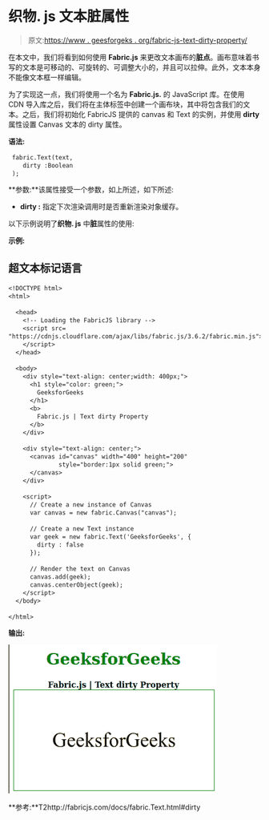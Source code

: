 # 织物. js 文本脏属性

> 原文:[https://www . geesforgeks . org/fabric-js-text-dirty-property/](https://www.geeksforgeeks.org/fabric-js-text-dirty-property/)

在本文中，我们将看到如何使用 **Fabric.js** 来更改文本画布的**脏点**。画布意味着书写的文本是可移动的、可旋转的、可调整大小的，并且可以拉伸。此外，文本本身不能像文本框一样编辑。

为了实现这一点，我们将使用一个名为 **Fabric.js.** 的 JavaScript 库。在使用 CDN 导入库之后，我们将在主体标签中创建一个画布块，其中将包含我们的文本。之后，我们将初始化 FabricJS 提供的 canvas 和 Text 的实例，并使用 **dirty** 属性设置 Canvas 文本的 dirty 属性。

**语法:**

```
 fabric.Text(text,
    dirty :Boolean
 ); 
```

**参数:**该属性接受一个参数，如上所述，如下所述:

*   **dirty :** 指定下次渲染调用时是否重新渲染对象缓存。

以下示例说明了**织物. js** 中**脏**属性的使用:

**示例:**

## 超文本标记语言

```
<!DOCTYPE html>
<html>

  <head>
    <!-- Loading the FabricJS library -->
    <script src=
"https://cdnjs.cloudflare.com/ajax/libs/fabric.js/3.6.2/fabric.min.js">
    </script>
  </head>

  <body>
    <div style="text-align: center;width: 400px;">
      <h1 style="color: green;">
        GeeksforGeeks
      </h1>
      <b>
        Fabric.js | Text dirty Property
      </b>
    </div>

    <div style="text-align: center;">
      <canvas id="canvas" width="400" height="200"
              style="border:1px solid green;">
      </canvas>
    </div>

    <script>
      // Create a new instance of Canvas
      var canvas = new fabric.Canvas("canvas");

      // Create a new Text instance
      var geek = new fabric.Text('GeeksforGeeks', {
        dirty : false
      });

      // Render the text on Canvas
      canvas.add(geek);
      canvas.centerObject(geek);
    </script>
  </body>

</html>
```

**输出:**

![](img/7ae22d6d2bcba67b24a56e49ab5edb1b.png)

**参考:**T2http://fabricjs.com/docs/fabric.Text.html#dirty